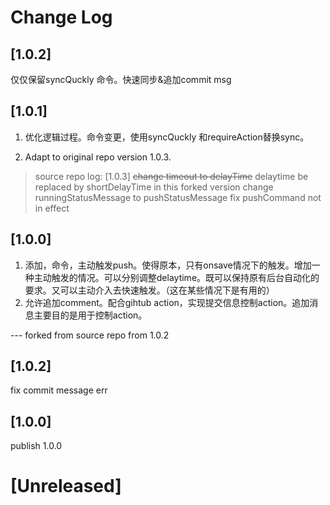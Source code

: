 # Change Log

## [1.0.2]
仅仅保留syncQuckly 命令。快速同步&追加commit msg 

## [1.0.1]
1. 优化逻辑过程。命令变更，使用syncQuckly 和requireAction替换sync。

2. Adapt to original repo version 1.0.3.

> source repo log:
> [1.0.3]
> ~~change timeout to delayTime~~ delaytime be replaced by shortDelayTime in this forked version
> change runningStatusMessage to pushStatusMessage
> fix pushCommand not in effect

## [1.0.0]
1. 添加，命令，主动触发push。使得原本，只有onsave情况下的触发。增加一种主动触发的情况。可以分别调整delaytime。既可以保持原有后台自动化的要求。又可以主动介入去快速触发。（这在某些情况下是有用的）
2. 允许追加comment。配合gihtub action，实现提交信息控制action。追加消息主要目的是用于控制action。


--- forked from source repo from 1.0.2

## [1.0.2]

fix commit message err

## [1.0.0]

publish 1.0.0 

# [Unreleased]
